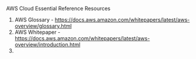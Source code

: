 AWS Cloud Essential Reference Resources

1. AWS Glossary - https://docs.aws.amazon.com/whitepapers/latest/aws-overview/glossary.html
2. AWS Whitepaper - https://docs.aws.amazon.com/whitepapers/latest/aws-overview/introduction.html
3. 
